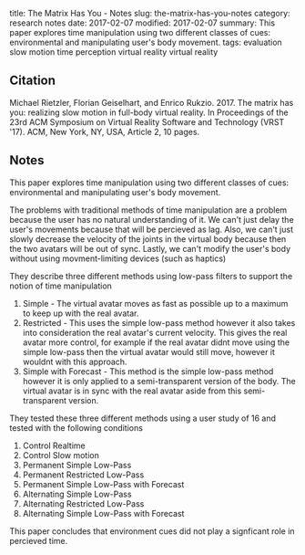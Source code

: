 title: The Matrix Has You - Notes
slug: the-matrix-has-you-notes
category: research notes
date: 2017-02-07
modified: 2017-02-07
summary: This paper explores time manipulation using two different classes of cues: environmental and manipulating user's body movement. 
tags: evaluation slow motion time perception virtual reality virtual reality 

## Citation

Michael Rietzler, Florian Geiselhart, and Enrico Rukzio. 2017. The matrix has you: realizing slow motion in full-body virtual reality. In Proceedings of the 23rd ACM Symposium on Virtual Reality Software and Technology (VRST '17). ACM, New York, NY, USA, Article 2, 10 pages. 

## Notes

This paper explores time manipulation using two different classes of cues:
environmental and manipulating user's body movement. 

The problems with traditional methods of time manipulation are a problem because the user has no natural understanding of it. We can't just delay the user's movements because that will be percieved as lag. Also, we can't just slowly decrease the velocity of the joints in the virtual body because then the two avatars will be out of sync. Lastly, we can't modify the user's body without using movment-limiting devices (such as haptics)

They describe three different methods using low-pass filters to support the notion of time manipulation

1. Simple - The virtual avatar moves as fast as possible up to a maximum to keep up with the real avatar.
2. Restricted - This uses the simple low-pass method however it also takes into consideration the real avatar's current velocity. This gives the real avatar more control, for example if the real avatar didnt move using the simple low-pass then the virtual avatar would still move, however it wouldnt with this approach.
3. Simple with Forecast - This method is the simple low-pass method however it is 
only applied to a semi-transparent version of the body. The virtual avatar is in sync with the real avatar aside from this semi-transparent version.

They tested these three different methods using a user study of 16 and tested with 
the following conditions

1. Control Realtime
2. Control Slow motion
3. Permanent Simple Low-Pass
4. Permanent Restricted Low-Pass
5. Permanent Simple Low-Pass with Forecast
6. Alternating Simple Low-Pass
7. Alternating Restricted Low-Pass
8. Alternating Simple Low-Pass with Forecast

This paper concludes that environment cues did not play a signficant role in percieved time.



